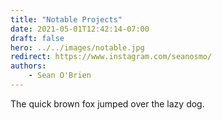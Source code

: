 ```yaml
---
title: "Notable Projects"
date: 2021-05-01T12:42:14-07:00
draft: false
hero: ../../images/notable.jpg
redirect: https://www.instagram.com/seanosmo/
authors: 
    - Sean O'Brien
---
```

The quick brown fox jumped over the lazy dog.
